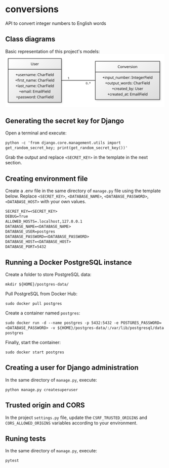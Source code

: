 # conversions

API to convert integer numbers to English words

## Class diagrams

Basic representation of this project's models:
![Class diagram](https://raw.githubusercontent.com/tkrempser/conversions/main/etc/class-diagram.svg)

## Generating the secret key for Django

Open a terminal and execute:

```
python -c 'from django.core.management.utils import get_random_secret_key; print(get_random_secret_key())'
```

Grab the output and replace `<SECRET_KEY>` in the template in the next section.

## Creating environment file

Create a .env file in the same directory of `manage.py` file using the template below. Replace `<SECRET_KEY>`, `<DATABASE_NAME>`, `<DATABASE_PASSWORD>`, `<DATABASE_HOST>` with your own values.

```
SECRET_KEY=<SECRET_KEY>
DEBUG=True
ALLOWED_HOSTS=.localhost,127.0.0.1
DATABASE_NAME=<DATABASE_NAME>
DATABASE_USER=postgres
DATABASE_PASSWORD=<DATABASE_PASSWORD>
DATABASE_HOST=<DATABASE_HOST>
DATABASE_PORT=5432
```

## Running a Docker PostgreSQL instance

Create a folder to store PostgreSQL data:

```
mkdir ${HOME}/postgres-data/
```

Pull PostgreSQL from Docker Hub:

```
sudo docker pull postgres
```

Create a container named `postgres`:

```
sudo docker run -d --name postgres -p 5432:5432 -e POSTGRES_PASSWORD=<DATABASE_PASSWORD> -v ${HOME}/postgres-data/:/var/lib/postgresql/data postgres
```

Finally, start the container:

```
sudo docker start postgres
```

## Creating a user for Django administration

In the same directory of `manage.py`, execute:

```
python manage.py createsuperuser
```

## Trusted origin and CORS

In the project `settings.py` file, update the `CSRF_TRUSTED_ORIGINS` and `CORS_ALLOWED_ORIGINS` variables according to your environment.

## Runing tests

In the same directory of `manage.py`, execute:

```
pytest
```

